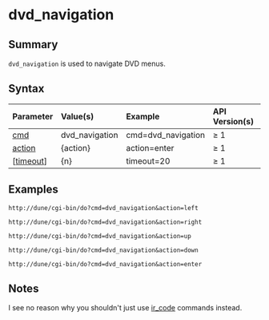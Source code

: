 # dvd\_navigation #
## Summary ##

`dvd_navigation` is used to navigate DVD menus.

## Syntax ##

| **Parameter**         | **Value(s)**     | **Example**          | **API Version(s)** |
|:----------------------|:-----------------|:---------------------|:-------------------|
| [cmd](Cmd.md)           | dvd\_navigation  | cmd=dvd\_navigation  | ≥ 1                |
| [action](Action.md)     | {action}         | action=enter         | ≥ 1                |
| [[timeout](Timeout.md)] | {n}              | timeout=20           | ≥ 1                |

## Examples ##

`http://dune/cgi-bin/do?cmd=dvd_navigation&action=left`

`http://dune/cgi-bin/do?cmd=dvd_navigation&action=right`

`http://dune/cgi-bin/do?cmd=dvd_navigation&action=up`

`http://dune/cgi-bin/do?cmd=dvd_navigation&action=down`

`http://dune/cgi-bin/do?cmd=dvd_navigation&action=enter`

## Notes ##

I see no reason why you shouldn't just use [ir\_code](IrCodeCommand.md) commands instead.